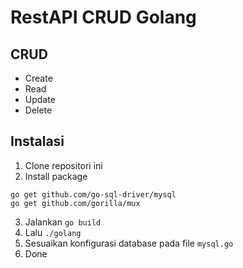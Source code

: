 # RestAPI CRUD Golang

## CRUD
- Create
- Read
- Update
- Delete

## Instalasi
1. Clone repositori ini
2. Install package
```
go get github.com/go-sql-driver/mysql
go get github.com/gorilla/mux
```
3. Jalankan `go build`
4. Lalu `./golang`
5. Sesuaikan konfigurasi database pada file `mysql.go`
6. Done
